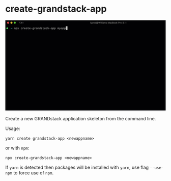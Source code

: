 # create-grandstack-app

![](img/create-grandstack-app.gif)

Create a new GRANDstack application skeleton from the command line.

Usage:

```
yarn create grandstack-app <newappname>
```

or with `npm`:

```
npx create-grandstack-app <newappname>
```

If `yarn` is detected then packages will be installed with `yarn`, use flag `--use-npm` to force use of `npm`.